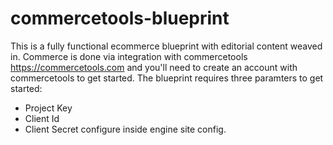 # commercetools-blueprint
This is a fully functional ecommerce blueprint with editorial content weaved in. Commerce is done via integration with commercetools https://commercetools.com and you'll need to create an account with commercetools to get started. The blueprint requires three paramters to get started:
- Project Key
- Client Id
- Client Secret
configure inside engine site config.

